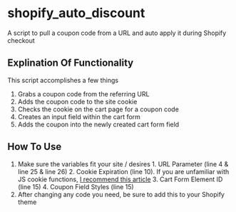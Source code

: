 # shopify_auto_discount
A script to pull a coupon code from a URL and auto apply it during Shopify checkout
## Explination Of Functionality
This script accomplishes a few things
  1. Grabs a coupon code from the referring URL
  2. Adds the coupon code to the site cookie
  3. Checks the cookie on the cart page for a coupon code
  4. Creates an input field within the cart form
  5. Adds the coupon into the newly created cart form field
  
## How To Use
  1. Make sure the variables fit your site / desires
    1. URL Parameter (line 4 & line 25 & line 26)
    2. Cookie Expiration (line 10). If you are unfamiliar with JS cookie functions, [I recommend this article](https://www.sitepoint.com/how-to-deal-with-cookies-in-javascript/)
    3. Cart Form Element ID (line 15)
    4. Coupon Field Styles (line 15)
  2. After changing any code you need, be sure to add this to your Shopify theme
